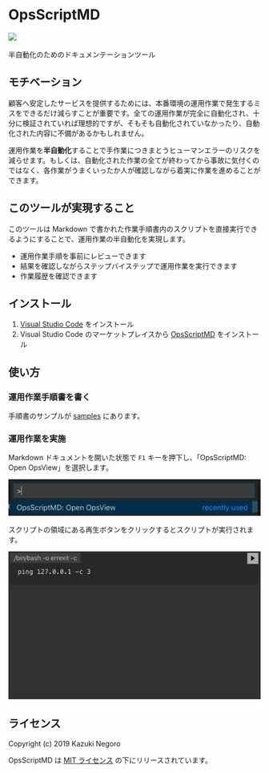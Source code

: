# OpsScriptMD

[![](https://img.shields.io/visual-studio-marketplace/v/negokaz.opsscriptmd.svg)](https://marketplace.visualstudio.com/items?itemName=negokaz.opsscriptmd)

半自動化のためのドキュメンテーションツール

## モチベーション

顧客へ安定したサービスを提供するためには、本番環境の運用作業で発生するミスをできるだけ減らすことが重要です。全ての運用作業が完全に自動化され、十分に検証されていれば理想的ですが、そもそも自動化されていなかったり、自動化された内容に不備があるかもしれません。

運用作業を**半自動化**することで手作業につきまとうヒューマンエラーのリスクを減らせます。もしくは、自動化された作業の全てが終わってから事故に気付くのではなく、各作業がうまくいったか人が確認しながら着実に作業を進めることができます。

## このツールが実現すること

このツールは Markdown で書かれた作業手順書内のスクリプトを直接実行できるようにすることで、運用作業の半自動化を実現します。

- 運用作業手順を事前にレビューできます
- 結果を確認しながらステップバイステップで運用作業を実行できます
- 作業履歴を確認できます

## インストール

1. [Visual Studio Code](https://code.visualstudio.com/) をインストール
2. Visual Studio Code のマーケットプレイスから [OpsScriptMD](https://marketplace.visualstudio.com/items?itemName=negokaz.opsscriptmd) をインストール

## 使い方

### 運用作業手順書を書く

手順書のサンプルが [samples](samples) にあります。

### 運用作業を実施

Markdown ドキュメントを開いた状態で `F1` キーを押下し、「OpsScriptMD: Open OpsView」を選択します。

![](docs/images/open-opsview.png)

スクリプトの領域にある再生ボタンをクリックするとスクリプトが実行されます。

![](docs/images/script-chunk.gif)

## ライセンス

Copyright (c) 2019 Kazuki Negoro

OpsScriptMD は [MIT ライセンス](./LICENSE) の下にリリースされています。